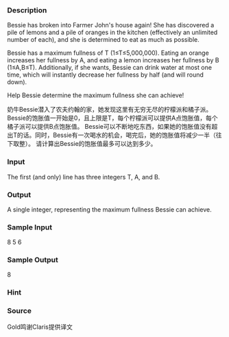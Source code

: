 
### Description
Bessie has broken into Farmer John's house again! She has discovered a pile of lemons and a pile of oranges in the kitchen (effectively an unlimited number of each), and she is determined to eat as much as possible.

Bessie has a maximum fullness of T (1≤T≤5,000,000). Eating an orange increases her fullness by A, and eating a lemon increases her fullness by B (1≤A,B≤T). Additionally, if she wants, Bessie can drink water at most one time, which will instantly decrease her fullness by half (and will round down).

Help Bessie determine the maximum fullness she can achieve!

奶牛Bessie潜入了农夫约翰的家，她发现这里有无穷无尽的柠檬派和橘子派。
Bessie的饱胀值一开始是0，且上限是T，每个柠檬派可以提供A点饱胀值，每个橘子派可以提供B点饱胀值。
Bessie可以不断地吃东西，如果她的饱胀值没有超出T的话。同时，Bessie有一次喝水的机会，喝完后，她的饱胀值将减少一半（往下取整）。
请计算出Bessie的饱胀值最多可以达到多少。

### Input
The first (and only) line has three integers T, A, and B.
### Output
A single integer, representing the maximum fullness Bessie can achieve.
### Sample Input
8 5 6
### Sample Output
8
### Hint

### Source
Gold鸣谢Claris提供译文